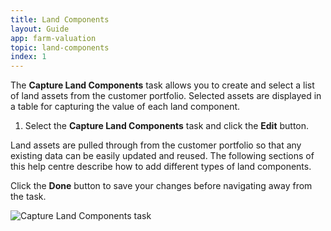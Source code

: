 ```yaml
---
title: Land Components
layout: Guide
app: farm-valuation
topic: land-components
index: 1
---
```


The **Capture Land Components** task allows you to create and select a list of land assets from the customer portfolio. Selected assets are displayed in a table for capturing the value of each land component.

1.	Select the **Capture Land Components** task and click the **Edit** button.

Land assets are pulled through from the customer portfolio so that any existing data can be easily updated and reused.
The following sections of this help centre describe how to add different types of land components.

Click the **Done** button to save your changes before navigating away from the task.

![Capture Land Components task](/images/guides/farm-valuation/capture_land_components.jpg)